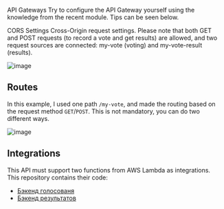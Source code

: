 API Gateways
Try to configure the API Gateway yourself using the knowledge from the recent module. Tips can be seen below.

CORS Settings
Cross-Origin request settings. Please note that both GET and POST requests (to record a vote and get results) are allowed, and two request sources are connected: my-vote (voting) and my-vote-result (results).

![image](https://user-images.githubusercontent.com/1742301/106400513-1b512a80-641f-11eb-8a07-c05b55ca3857.png)

## Routes

In this example, I used one path `/my-vote`, and made the routing based on the request method `GET`/`POST`. This is not mandatory, you can do two different ways.

![image](https://user-images.githubusercontent.com/1742301/106399262-dfff2d80-6417-11eb-9222-45eea37637e2.png)

## Integrations

This API must support two functions from AWS Lambda as integrations. This repository contains their code:

* [Бэкенд голосованя](../voting-backend)
* [Бэкенд результатов](../result-backend)
